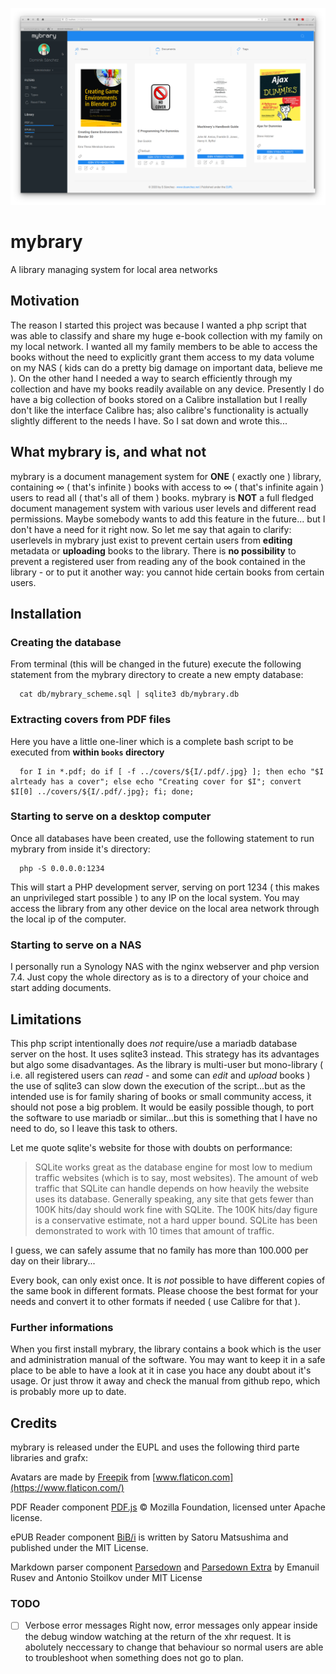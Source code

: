 ![Interface](img/screenshot.png)


# mybrary

A library managing system for local area networks


## Motivation

The reason I started this project was because I wanted a php script that was able to classify and share my huge e-book collection with my family on my local network. I wanted all my family members to be able to access the books without the need to explicitly grant them access to my data volume on my NAS ( kids can do a pretty big damage on important data, believe me ). On the other hand I needed a way to search efficiently through my collection and have my books readily available on any device. Presently I do have a big collection of books stored on a Calibre installation but I really don't like the interface Calibre has; also calibre's functionality is actually slightly different to the needs I have. So I sat down and wrote this...


## What mybrary is, and what not

mybrary is a document management system for **ONE** ( exactly one ) library, containing ∞ ( that's infinite ) books with access to ∞ ( that's infinite again ) users to read all ( that's all of them ) books. mybrary is **NOT** a full fledged document management system with various user levels and different read permissions. Maybe somebody wants to add this feature in the future... but I don't have a need for it right now. So let me say that again to clarify: userlevels in mybrary just exist to prevent certain users from **editing** metadata or **uploading** books to the library. There is **no possibility** to prevent a registered user from reading any of the book contained in the library - or to put it another way: you cannot hide certain books from certain users.


## Installation


### Creating the database

From terminal (this will be changed in the future) execute the following statement from the mybrary directory to create a new empty database:

```
  cat db/mybrary_scheme.sql | sqlite3 db/mybrary.db
```


### Extracting covers from PDF files

Here you have a little one-liner which is a complete bash script to be executed from **within `books` directory**

```
  for I in *.pdf; do if [ -f ../covers/${I/.pdf/.jpg} ]; then echo "$I alrteady has a cover"; else echo "Creating cover for $I"; convert $I[0] ../covers/${I/.pdf/.jpg}; fi; done;
```

### Starting to serve on a desktop computer

Once all databases have been created, use the following statement to run mybrary from inside it's directory:

```
  php -S 0.0.0.0:1234
```

This will start a PHP development server, serving on port 1234 ( this makes an unprivileged start possible ) to any IP on the local system. You may access the library from any other device on the local area network through the local ip of the computer.


### Starting to serve on a NAS

I personally run a Synology NAS with the nginx webserver and php version 7.4. Just copy the whole directory as is to a directory of your choice and start adding documents.


## Limitations

This php script intentionally does *not* require/use a mariadb database server on the host. It uses sqlite3 instead. This strategy has its advantages but algo some disadvantages. As the library is multi-user but mono-library ( i.e. all registered users can *read* - and some can *edit* and *upload* books ) the use of sqlite3 can slow down the execution of the script...but as the intended use is for family sharing of books or small community access, it should not pose a big problem. It would be easily possible though, to port the software to use mariadb or similar...but this is something that I have no need to do, so I leave this task to others.

Let me quote sqlite's website for those with doubts on performance:

> SQLite works great as the database engine for most low to medium traffic websites (which is to say, most websites). The amount of web traffic that SQLite can handle depends on how heavily the website uses its database. Generally speaking, any site that gets fewer than 100K hits/day should work fine with SQLite. The 100K hits/day figure is a conservative estimate, not a hard upper bound. SQLite has been demonstrated to work with 10 times that amount of traffic.

I guess, we can safely assume that no family has more than 100.000 per day on their library...

Every book, can only exist once. It is *not* possible to have different copies of the same book in different formats. Please choose the best format for your needs and convert it to other formats if needed ( use Calibre for that ).


### Further informations

When you first install mybrary, the library contains a book which is the user and administration manual of the software. You may want to keep it in a safe place to be able to have a look at it in case you hace any doubt about it's usage. Or just throw it away and check the manual from github repo, which is probably more up to date.


## Credits

mybrary is released under the EUPL and uses the following third parte libraries and grafx:

Avatars are made by [Freepik](https://www.flaticon.com/authors/freepik) from [www.flaticon.com](https://www.flaticon.com/)

PDF Reader component [PDF.js](https://mozilla.github.io/pdf.js/) © Mozilla Foundation, licensed unter Apache license.

ePUB Reader component [BiB/i](https://github.com/satorumurmur/bibi) is written by Satoru Matsushima and published under the MIT License.

Markdown parser component [Parsedown](https://parsedown.org/) and [Parsedown Extra](https://github.com/erusev/parsedown-extra) by Emanuil Rusev and Antonio Stoilkov under MIT License


### TODO

- [ ] Verbose error messages
Right now, error messages only appear inside the debug window watching at the return of the xhr request. It is abolutely neccessary to change that behaviour so normal users are able to troubleshoot when something does not go to plan.

